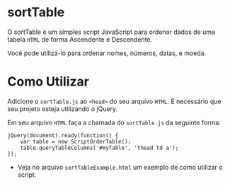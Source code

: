 # sortTable
O sortTable é um simples script JavaScript para ordenar dados de uma tabela ``HTML`` de forma Ascendente e Descendente.

Você pode utilizá-lo para ordenar nomes, números, datas, e moeda. 

# Como Utilizar
Adicione o <code>sortTable.js</code> ao ``<head>`` do seu arquivo ``HTML``. É necessário que seu projeto esteja utilizando o jQuery.

Em seu arquivo ``HTML`` faça a chamada do ``sortTable.js`` da seguinte forma:

    jQuery(document).ready(function() {
        var table = new ScriptOrderTable();
        table.queryTableColumns('#myTable', 'thead td a');
    });

* Veja no arquivo ``sortTableExample.html`` um exemplo de como utilizar o script.
